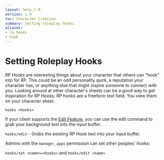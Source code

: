 ```yaml
---
layout: help_1-0
version: 1.0
toc: Character Creation
summary: Setting roleplay hooks.
aliases:
- rp hooks
- hook
---
```


# Setting Roleplay Hooks 

RP Hooks are interesting things about your character that others can "hook" into for RP. This could be an odd personality quirk, a reputation your character has, or anything else that might inspire someone to connect with you.  Looking around at other character's sheets can be a good way to get inspiration for RP Hooks.  RP hooks are a freeform text field.  You view them on your character sheet.

`hooks <hooks>`

If your client supports the [Edit Feature](/help/1-0/utils/edit), you can use the edit command to grab your background text into the input buffer.

`hooks/edit` - Grabs the existing RP Hook text into your input buffer.

Admins with the `manage\_apps` permission can set other peoples' hooks:

`hooks/set <name>=<hooks>` and `hooks/edit <name>`